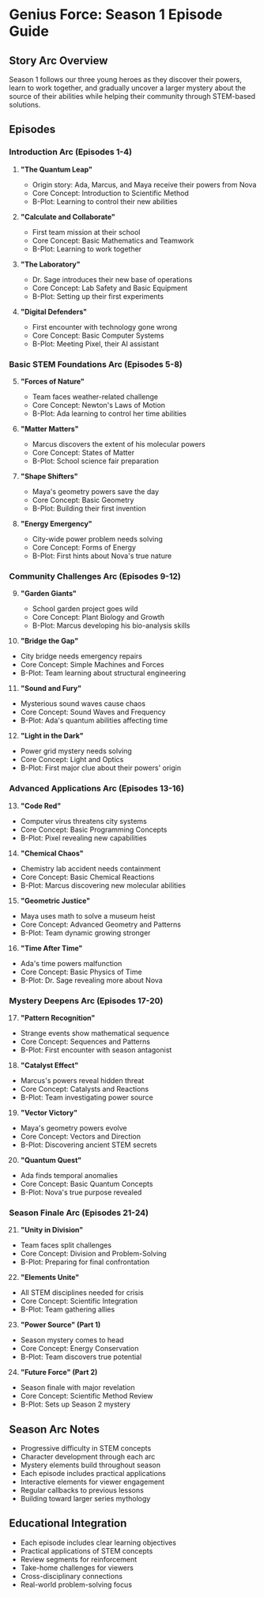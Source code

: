 # Genius Force: Season 1 Episode Guide

## Story Arc Overview
Season 1 follows our three young heroes as they discover their powers, learn to work together, and gradually uncover a larger mystery about the source of their abilities while helping their community through STEM-based solutions.

## Episodes

### Introduction Arc (Episodes 1-4)
1. **"The Quantum Leap"**
   - Origin story: Ada, Marcus, and Maya receive their powers from Nova
   - Core Concept: Introduction to Scientific Method
   - B-Plot: Learning to control their new abilities

2. **"Calculate and Collaborate"**
   - First team mission at their school
   - Core Concept: Basic Mathematics and Teamwork
   - B-Plot: Learning to work together

3. **"The Laboratory"**
   - Dr. Sage introduces their new base of operations
   - Core Concept: Lab Safety and Basic Equipment
   - B-Plot: Setting up their first experiments

4. **"Digital Defenders"**
   - First encounter with technology gone wrong
   - Core Concept: Basic Computer Systems
   - B-Plot: Meeting Pixel, their AI assistant

### Basic STEM Foundations Arc (Episodes 5-8)
5. **"Forces of Nature"**
   - Team faces weather-related challenge
   - Core Concept: Newton's Laws of Motion
   - B-Plot: Ada learning to control her time abilities

6. **"Matter Matters"**
   - Marcus discovers the extent of his molecular powers
   - Core Concept: States of Matter
   - B-Plot: School science fair preparation

7. **"Shape Shifters"**
   - Maya's geometry powers save the day
   - Core Concept: Basic Geometry
   - B-Plot: Building their first invention

8. **"Energy Emergency"**
   - City-wide power problem needs solving
   - Core Concept: Forms of Energy
   - B-Plot: First hints about Nova's true nature

### Community Challenges Arc (Episodes 9-12)
9. **"Garden Giants"**
   - School garden project goes wild
   - Core Concept: Plant Biology and Growth
   - B-Plot: Marcus developing his bio-analysis skills

10. **"Bridge the Gap"**
   - City bridge needs emergency repairs
   - Core Concept: Simple Machines and Forces
   - B-Plot: Team learning about structural engineering

11. **"Sound and Fury"**
   - Mysterious sound waves cause chaos
   - Core Concept: Sound Waves and Frequency
   - B-Plot: Ada's quantum abilities affecting time

12. **"Light in the Dark"**
   - Power grid mystery needs solving
   - Core Concept: Light and Optics
   - B-Plot: First major clue about their powers' origin

### Advanced Applications Arc (Episodes 13-16)
13. **"Code Red"**
   - Computer virus threatens city systems
   - Core Concept: Basic Programming Concepts
   - B-Plot: Pixel revealing new capabilities

14. **"Chemical Chaos"**
   - Chemistry lab accident needs containment
   - Core Concept: Basic Chemical Reactions
   - B-Plot: Marcus discovering new molecular abilities

15. **"Geometric Justice"**
   - Maya uses math to solve a museum heist
   - Core Concept: Advanced Geometry and Patterns
   - B-Plot: Team dynamic growing stronger

16. **"Time After Time"**
   - Ada's time powers malfunction
   - Core Concept: Basic Physics of Time
   - B-Plot: Dr. Sage revealing more about Nova

### Mystery Deepens Arc (Episodes 17-20)
17. **"Pattern Recognition"**
   - Strange events show mathematical sequence
   - Core Concept: Sequences and Patterns
   - B-Plot: First encounter with season antagonist

18. **"Catalyst Effect"**
   - Marcus's powers reveal hidden threat
   - Core Concept: Catalysts and Reactions
   - B-Plot: Team investigating power source

19. **"Vector Victory"**
   - Maya's geometry powers evolve
   - Core Concept: Vectors and Direction
   - B-Plot: Discovering ancient STEM secrets

20. **"Quantum Quest"**
   - Ada finds temporal anomalies
   - Core Concept: Basic Quantum Concepts
   - B-Plot: Nova's true purpose revealed

### Season Finale Arc (Episodes 21-24)
21. **"Unity in Division"**
   - Team faces split challenges
   - Core Concept: Division and Problem-Solving
   - B-Plot: Preparing for final confrontation

22. **"Elements Unite"**
   - All STEM disciplines needed for crisis
   - Core Concept: Scientific Integration
   - B-Plot: Team gathering allies

23. **"Power Source" (Part 1)**
   - Season mystery comes to head
   - Core Concept: Energy Conservation
   - B-Plot: Team discovers true potential

24. **"Future Force" (Part 2)**
   - Season finale with major revelation
   - Core Concept: Scientific Method Review
   - B-Plot: Sets up Season 2 mystery

## Season Arc Notes
- Progressive difficulty in STEM concepts
- Character development through each arc
- Mystery elements build throughout season
- Each episode includes practical applications
- Interactive elements for viewer engagement
- Regular callbacks to previous lessons
- Building toward larger series mythology

## Educational Integration
- Each episode includes clear learning objectives
- Practical applications of STEM concepts
- Review segments for reinforcement
- Take-home challenges for viewers
- Cross-disciplinary connections
- Real-world problem-solving focus 